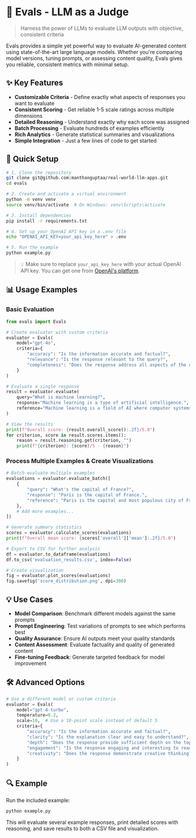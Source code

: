 # 🧠 Evals - LLM as a Judge

> Harness the power of LLMs to evaluate LLM outputs with objective, consistent criteria

Evals provides a simple yet powerful way to evaluate AI-generated content using state-of-the-art large language models. Whether you're comparing model versions, tuning prompts, or assessing content quality, Evals gives you reliable, consistent metrics with minimal setup.

## ✨ Key Features

- **Customizable Criteria** - Define exactly what aspects of responses you want to evaluate
- **Consistent Scoring** - Get reliable 1-5 scale ratings across multiple dimensions
- **Detailed Reasoning** - Understand exactly why each score was assigned
- **Batch Processing** - Evaluate hundreds of examples efficiently
- **Rich Analytics** - Generate statistical summaries and visualizations
- **Simple Integration** - Just a few lines of code to get started

## 🚀 Quick Setup

```bash
# 1. Clone the repository
git clone git@github.com:manthanguptaa/real-world-llm-apps.git
cd evals

# 2. Create and activate a virtual environment
python -m venv venv
source venv/bin/activate  # On Windows: venv\Scripts\activate

# 3. Install dependencies
pip install -r requirements.txt

# 4. Set up your OpenAI API key in a .env file
echo "OPENAI_API_KEY=your_api_key_here" > .env

# 5. Run the example
python example.py
```

> 💡 Make sure to replace `your_api_key_here` with your actual OpenAI API key. You can get one from [OpenAI's platform](https://platform.openai.com/api-keys).

## 📊 Usage Examples

### Basic Evaluation

```python
from evals import Evals

# Create evaluator with custom criteria
evaluator = Evals(
    model="gpt-4o",
    criteria={
        "accuracy": "Is the information accurate and factual?",
        "relevance": "Is the response relevant to the query?",
        "completeness": "Does the response address all aspects of the query?"
    }
)

# Evaluate a single response
result = evaluator.evaluate(
    query="What is machine learning?",
    response="Machine learning is a type of artificial intelligence.",
    reference="Machine learning is a field of AI where computer systems learn from data to make decisions without explicit programming."
)

# View the results
print(f"Overall score: {result.overall_score():.2f}/5.0")
for criterion, score in result.scores.items():
    reason = result.reasoning.get(criterion, "")
    print(f"{criterion}: {score}/5 - {reason}")
```

### Process Multiple Examples & Create Visualizations

```python
# Batch evaluate multiple examples
evaluations = evaluator.evaluate_batch([
    {
        "query": "What's the capital of France?",
        "response": "Paris is the capital of France.",
        "reference": "Paris is the capital and most populous city of France."
    },
    # Add more examples...
])

# Generate summary statistics
scores = evaluator.calculate_scores(evaluations)
print(f"Overall mean score: {scores['overall']['mean']:.2f}/5.0")

# Export to CSV for further analysis
df = evaluator.to_dataframe(evaluations)
df.to_csv('evaluation_results.csv', index=False)

# Create visualization
fig = evaluator.plot_scores(evaluations)
fig.savefig('score_distribution.png', dpi=300)
```

## 💡 Use Cases

- **Model Comparison**: Benchmark different models against the same prompts
- **Prompt Engineering**: Test variations of prompts to see which performs best
- **Quality Assurance**: Ensure AI outputs meet your quality standards
- **Content Assessment**: Evaluate factuality and quality of generated content
- **Fine-tuning Feedback**: Generate targeted feedback for model improvement

## 🛠️ Advanced Options

```python
# Use a different model or custom criteria
evaluator = Evals(
    model="gpt-4-turbo",
    temperature=0.2,
    scale=10,  # Use a 10-point scale instead of default 5
    criteria={
        "accuracy": "Is the information accurate and factual?",
        "clarity": "Is the explanation clear and easy to understand?",
        "depth": "Does the response provide sufficient depth on the topic?",
        "engagement": "Is the response engaging and interesting to read?",
        "creativity": "Does the response demonstrate creative thinking?"
    }
)
```

## 🔍 Example

Run the included example:

```bash
python example.py
```

This will evaluate several example responses, print detailed scores with reasoning, and save results to both a CSV file and visualization.
